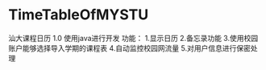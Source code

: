 # TimeTableOfMYSTU
汕大课程日历 1.0
使用java进行开发
功能：
1.显示日历
2.备忘录功能
3.使用校园账户能够选择导入学期的课程表
4.自动监控校园网流量
5.对用户信息进行保密处理

